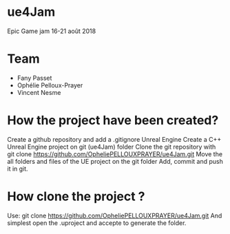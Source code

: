 # ue4Jam
Epic Game jam 16-21 août 2018

Team
=====
- Fany Passet
- Ophélie Pelloux-Prayer
- Vincent Nesme

How the project have been created?
==================================
Create a github repository and add a .gitignore Unreal Engine
Create a C++ Unreal Engine project on git (ue4Jam) folder
Clone the git repository with git clone https://github.com/OpheliePELLOUXPRAYER/ue4Jam.git
Move the all folders and files of the UE project on the git folder
Add, commit and push it in git.

How clone the project ?
========================
Use: git clone https://github.com/OpheliePELLOUXPRAYER/ue4Jam.git
And simplest open the .uproject and accepte to generate the folder. 

